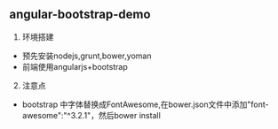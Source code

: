 ## angular-bootstrap-demo
1. 环境搭建
  * 预先安装nodejs,grunt,bower,yoman
  * 前端使用angularjs+bootstrap
  
2. 注意点
  
  * bootstrap 中字体替换成FontAwesome,在bower.json文件中添加"font-awesome":"^3.2.1"，然后bower install

